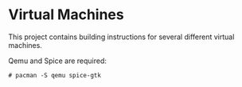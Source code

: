 # Virtual Machines

This project contains building instructions for several different virtual machines.

Qemu and Spice are required:

    # pacman -S qemu spice-gtk
